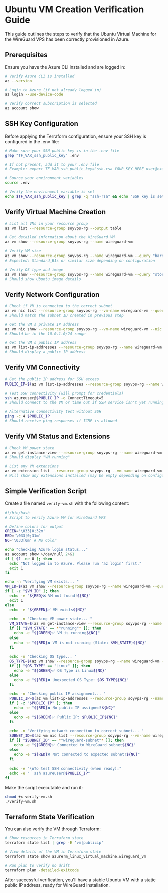 # Ubuntu VM Creation Verification Guide

This guide outlines the steps to verify that the Ubuntu Virtual Machine for the WireGuard VPS has been correctly provisioned in Azure.

## Prerequisites

Ensure you have the Azure CLI installed and are logged in:

```bash
# Verify Azure CLI is installed
az --version

# Login to Azure (if not already logged in)
az login --use-device-code

# Verify correct subscription is selected
az account show
```

## SSH Key Configuration

Before applying the Terraform configuration, ensure your SSH key is configured in the .env file:

```bash
# Make sure your SSH public key is in the .env file
grep "TF_VAR_ssh_public_key" .env

# If not present, add it to your .env file
# Example: export TF_VAR_ssh_public_key="ssh-rsa YOUR_KEY_HERE user@example"

# Source your environment variables
source .env

# Verify the environment variable is set
echo $TF_VAR_ssh_public_key | grep -q "ssh-rsa" && echo "SSH key is set" || echo "SSH key is NOT set"
```

## Verify Virtual Machine Creation

```bash
# List all VMs in your resource group
az vm list --resource-group soyvps-rg --output table

# Get detailed information about the WireGuard VM
az vm show --resource-group soyvps-rg --name wireguard-vm

# Verify VM size
az vm show --resource-group soyvps-rg --name wireguard-vm --query "hardwareProfile.vmSize" -o tsv
# Expected: Standard_B1s or similar size depending on configuration

# Verify OS type and image
az vm show --resource-group soyvps-rg --name wireguard-vm --query "storageProfile.imageReference" -o json
# Should show Ubuntu image details
```

## Verify Network Configuration

```bash
# Check if VM is connected to the correct subnet
az vm nic list --resource-group soyvps-rg --vm-name wireguard-vm --query "[].ipConfigurations[].subnet.id" -o tsv
# Should match the subnet ID created in previous step

# Get the VM's private IP address
az vm nic show --resource-group soyvps-rg --vm-name wireguard-vm --nic wireguard-vm-nic --query "ipConfigurations[0].privateIpAddress" -o tsv
# Should be in the 10.0.1.0/24 range

# Get the VM's public IP address
az vm list-ip-addresses --resource-group soyvps-rg --name wireguard-vm --query "[0].virtualMachine.network.publicIpAddresses[0].ipAddress" -o tsv
# Should display a public IP address
```

## Verify VM Connectivity

```bash
# Get the public IP address for SSH access
PUBLIC_IP=$(az vm list-ip-addresses --resource-group soyvps-rg --name wireguard-vm --query "[0].virtualMachine.network.publicIpAddresses[0].ipAddress" -o tsv)

# Test SSH connectivity (will prompt for credentials)
ssh azureuser@$PUBLIC_IP -o ConnectTimeout=5
# Should connect to the VM or time out if SSH service isn't yet running

# Alternative connectivity test without SSH
ping -c 4 $PUBLIC_IP
# Should receive ping responses if ICMP is allowed
```

## Verify VM Status and Extensions

```bash
# Check VM power state
az vm get-instance-view --resource-group soyvps-rg --name wireguard-vm --query "instanceView.statuses[1].displayStatus" -o tsv
# Should display "VM running"

# List any VM extensions
az vm extension list --resource-group soyvps-rg --vm-name wireguard-vm -o table
# Will show any extensions installed (may be empty depending on configuration)
```

## Simple Verification Script

Create a file named `verify-vm.sh` with the following content:

```bash
#!/bin/bash
# Script to verify Azure VM for WireGuard VPS

# Define colors for output
GREEN='\033[0;32m'
RED='\033[0;31m'
NC='\033[0m' # No Color

echo "Checking Azure login status..."
az account show >/dev/null 2>&1
if [ $? -ne 0 ]; then
  echo "Not logged in to Azure. Please run 'az login' first."
  exit 1
fi

echo -n "Verifying VM exists... "
VM_ID=$(az vm show --resource-group soyvps-rg --name wireguard-vm --query id -o tsv 2>/dev/null)
if [ -z "$VM_ID" ]; then
  echo -e "${RED}❌ VM not found!${NC}"
  exit 1
else
  echo -e "${GREEN}✅ VM exists${NC}"
  
  echo -n "Checking VM power state... "
  VM_STATE=$(az vm get-instance-view --resource-group soyvps-rg --name wireguard-vm --query "instanceView.statuses[1].displayStatus" -o tsv)
  if [[ "$VM_STATE" == *"running"* ]]; then
    echo -e "${GREEN}✅ VM is running${NC}"
  else
    echo -e "${RED}❌ VM is not running (State: $VM_STATE)${NC}"
  fi
  
  echo -n "Checking OS type... "
  OS_TYPE=$(az vm show --resource-group soyvps-rg --name wireguard-vm --query "storageProfile.osDisk.osType" -o tsv)
  if [[ "$OS_TYPE" == "Linux" ]]; then
    echo -e "${GREEN}✅ OS Type is Linux${NC}"
  else
    echo -e "${RED}❌ Unexpected OS Type: $OS_TYPE${NC}"
  fi
  
  echo -n "Checking public IP assignment... "
  PUBLIC_IP=$(az vm list-ip-addresses --resource-group soyvps-rg --name wireguard-vm --query "[0].virtualMachine.network.publicIpAddresses[0].ipAddress" -o tsv 2>/dev/null)
  if [ -z "$PUBLIC_IP" ]; then
    echo -e "${RED}❌ No public IP assigned!${NC}"
  else
    echo -e "${GREEN}✅ Public IP: $PUBLIC_IP${NC}"
  fi
  
  echo -n "Verifying network connection to correct subnet... "
  SUBNET_ID=$(az vm nic list --resource-group soyvps-rg --vm-name wireguard-vm --query "[].ipConfigurations[].subnet.id" -o tsv)
  if [[ "$SUBNET_ID" == *"wireguard-subnet"* ]]; then
    echo -e "${GREEN}✅ Connected to WireGuard subnet${NC}"
  else
    echo -e "${RED}❌ Not connected to expected subnet!${NC}"
  fi
  
  echo -e "\nTo test SSH connectivity (when ready):"
  echo -e "  ssh azureuser@$PUBLIC_IP"
fi
```

Make the script executable and run it:

```bash
chmod +x verify-vm.sh
./verify-vm.sh
```

## Terraform State Verification

You can also verify the VM through Terraform:

```bash
# Show resources in Terraform state
terraform state list | grep -E 'vm|publicip'

# View details of the VM in Terraform state
terraform state show azurerm_linux_virtual_machine.wireguard_vm

# Run plan to verify no drift
terraform plan -detailed-exitcode
```

After successful verification, you'll have a stable Ubuntu VM with a static public IP address, ready for WireGuard installation. 
